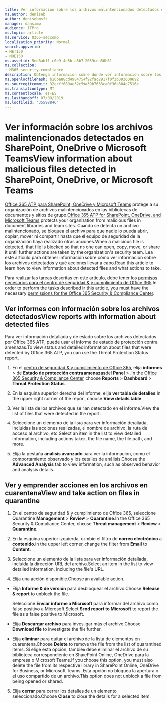 ```yaml
---
title: Ver información sobre los archivos malintencionados detectados en SharePoint, OneDrive o Microsoft Teams
ms.author: deniseb
author: denisebmsft
manager: dansimp
audience: ITPro
ms.topic: article
ms.service: O365-seccomp
localization_priority: Normal
search.appverid:
- MET150
- MOE150
ms.assetid: 5ed8abf1-c0e9-4e5b-a5b7-2059cea50b61
ms.collection:
- M365-security-compliance
description: Obtenga información sobre dónde ver información sobre los archivos malintencionados detectados en SharePoint, OneDrive o Teams, y cómo tomar medidas en esos archivos.
ms.openlocfilehash: b16ba88cd4984754f92fac2917f0f2b393600692
ms.sourcegitcommit: 32ecff689ae32c59a39b7633ca0f36a304e7516e
ms.translationtype: MT
ms.contentlocale: es-ES
ms.lasthandoff: 07/09/2019
ms.locfileid: "35598846"
---
```

# <a name="view-information-about-malicious-files-detected-in-sharepoint-onedrive-or-microsoft-teams"></a><span data-ttu-id="4418f-103">Ver información sobre los archivos malintencionados detectados en SharePoint, OneDrive o Microsoft Teams</span><span class="sxs-lookup"><span data-stu-id="4418f-103">View information about malicious files detected in SharePoint, OneDrive, or Microsoft Teams</span></span>

<span data-ttu-id="4418f-104">[Office 365 ATP para SharePoint, OneDrive y Microsoft Teams](atp-for-spo-odb-and-teams.md) protege a su organización de archivos malintencionados en las bibliotecas de documentos y sitios de grupo.</span><span class="sxs-lookup"><span data-stu-id="4418f-104">[Office 365 ATP for SharePoint, OneDrive, and Microsoft Teams](atp-for-spo-odb-and-teams.md) protects your organization from malicious files in document libraries and team sites.</span></span> <span data-ttu-id="4418f-105">Cuando se detecta un archivo malintencionado, se bloquea el archivo para que nadie lo pueda abrir, copiar, mover ni compartir hasta que el equipo de seguridad de la organización haya realizado otras acciones.</span><span class="sxs-lookup"><span data-stu-id="4418f-105">When a malicious file is detected, that file is blocked so that no one can open, copy, move, or share it until further actions are taken by the organization's security team.</span></span> <span data-ttu-id="4418f-106">Lea este artículo para obtener información sobre cómo ver información sobre los archivos detectados y qué acciones llevar a cabo.</span><span class="sxs-lookup"><span data-stu-id="4418f-106">Read this article to learn how to view information about detected files and what actions to take.</span></span> 

<span data-ttu-id="4418f-107">Para realizar las tareas descritas en este artículo, debe tener los [permisos necesarios para el centro de seguridad &amp; y cumplimiento de Office 365](permissions-in-the-security-and-compliance-center.md).</span><span class="sxs-lookup"><span data-stu-id="4418f-107">In order to perform the tasks described in this article, you must have the necessary [permissions for the Office 365 Security &amp; Compliance Center](permissions-in-the-security-and-compliance-center.md).</span></span> 
  
## <a name="view-reports-with-information-about-detected-files"></a><span data-ttu-id="4418f-108">Ver informes con información sobre los archivos detectados</span><span class="sxs-lookup"><span data-stu-id="4418f-108">View reports with information about detected files</span></span>

<span data-ttu-id="4418f-109">Para ver información detallada y de estado sobre los archivos detectados por Office 365 ATP, puede usar el informe de estado de protección contra amenazas.</span><span class="sxs-lookup"><span data-stu-id="4418f-109">To view status and detailed information about files that were detected by Office 365 ATP, you can use the Threat Protection Status report.</span></span>
  
1. <span data-ttu-id="4418f-110">En el [centro de seguridad &amp; y cumplimiento de Office 365](https://protection.office.com), elija **informes** \> de **Estado de protección contra amenazas**del **Panel** \> .</span><span class="sxs-lookup"><span data-stu-id="4418f-110">In the [Office 365 Security &amp; Compliance Center](https://protection.office.com), choose **Reports** \> **Dashboard** \> **Threat Protection Status**.</span></span>
    
2. <span data-ttu-id="4418f-111">En la esquina superior derecha del informe, elija **ver tabla de detalles**.</span><span class="sxs-lookup"><span data-stu-id="4418f-111">In the upper right corner of the report, choose **View details table**.</span></span>
    
3. <span data-ttu-id="4418f-112">Ver la lista de los archivos que se han detectado en el informe.</span><span class="sxs-lookup"><span data-stu-id="4418f-112">View the list of files that were detected in the report.</span></span>
    
4. <span data-ttu-id="4418f-113">Seleccione un elemento de la lista para ver información detallada, incluidas las acciones realizadas, el nombre de archivo, la ruta de acceso al archivo, etc.</span><span class="sxs-lookup"><span data-stu-id="4418f-113">Select an item in the list to view detailed information, including actions taken, the file name, the file path, and more.</span></span>
    
5. <span data-ttu-id="4418f-114">Elija la pestaña **análisis avanzado** para ver la información, como el comportamiento observado y los detalles de análisis.</span><span class="sxs-lookup"><span data-stu-id="4418f-114">Choose the **Advanced Analysis** tab to view information, such as observed behavior and analysis details.</span></span> 
  
## <a name="view-and-take-action-on-files-in-quarantine"></a><span data-ttu-id="4418f-115">Ver y emprender acciones en los archivos en cuarentena</span><span class="sxs-lookup"><span data-stu-id="4418f-115">View and take action on files in quarantine</span></span>

1. <span data-ttu-id="4418f-116">En el centro de seguridad &amp; y cumplimiento de Office 365, seleccione Quarantine **Management** \> **Review** \> **Quarantine**.</span><span class="sxs-lookup"><span data-stu-id="4418f-116">In the Office 365 Security &amp; Compliance Center, choose **Threat management** \> **Review** \> **Quarantine**.</span></span>
    
2. <span data-ttu-id="4418f-117">En la esquina superior izquierda, cambie el filtro de **correo electrónico** a **contenido**.</span><span class="sxs-lookup"><span data-stu-id="4418f-117">In the upper left corner, change the filter from **Email** to **Content**.</span></span>
    
3. <span data-ttu-id="4418f-118">Seleccione un elemento de la lista para ver información detallada, incluida la dirección URL del archivo.</span><span class="sxs-lookup"><span data-stu-id="4418f-118">Select an item in the list to view detailed information, including the file's URL.</span></span>
    
4. <span data-ttu-id="4418f-119">Elija una acción disponible.</span><span class="sxs-lookup"><span data-stu-id="4418f-119">Choose an available action.</span></span>
    
  - <span data-ttu-id="4418f-120">Elija **Informe &amp; de versión** para desbloquear el archivo.</span><span class="sxs-lookup"><span data-stu-id="4418f-120">Choose **Release &amp; report** to unblock the file.</span></span> 
    
    <span data-ttu-id="4418f-121">Seleccione **Enviar informe a Microsoft** para informar del archivo como falso positivo a Microsoft.</span><span class="sxs-lookup"><span data-stu-id="4418f-121">Select **Send report to Microsoft** to report the file as a false positive to Microsoft.</span></span> 
    
  - <span data-ttu-id="4418f-122">Elija **Descargar archivo** para investigar más el archivo.</span><span class="sxs-lookup"><span data-stu-id="4418f-122">Choose **Download file** to investigate the file further.</span></span> 
    
  - <span data-ttu-id="4418f-123">Elija **eliminar** para quitar el archivo de la lista de elementos en cuarentena.</span><span class="sxs-lookup"><span data-stu-id="4418f-123">Choose **Delete** to remove the file from the list of quarantined items.</span></span> <span data-ttu-id="4418f-124">Si elige esta opción, también debe eliminar el archivo de su biblioteca correspondiente en SharePoint Online, OneDrive para la empresa o Microsoft Teams.</span><span class="sxs-lookup"><span data-stu-id="4418f-124">If you choose this option, you must also delete the file from its respective library in SharePoint Online, OneDrive for Business, or Microsoft Teams.</span></span> <span data-ttu-id="4418f-125">Esta opción no bloquea la apertura o el uso compartido de un archivo.</span><span class="sxs-lookup"><span data-stu-id="4418f-125">This option does not unblock a file from being opened or shared.</span></span> 
    
5. <span data-ttu-id="4418f-126">Elija **cerrar** para cerrar los detalles de un elemento seleccionado.</span><span class="sxs-lookup"><span data-stu-id="4418f-126">Choose **Close** to close the details for a selected item.</span></span> 
  
  


